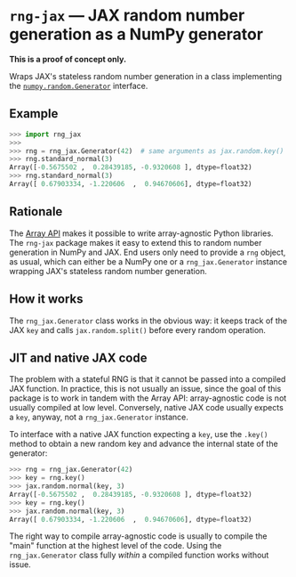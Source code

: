 # `rng-jax` — JAX random number generation as a NumPy generator

**This is a proof of concept only.**

Wraps JAX's stateless random number generation in a class implementing the
[`numpy.random.Generator`](generator) interface.

## Example

```py
>>> import rng_jax
>>>
>>> rng = rng_jax.Generator(42)  # same arguments as jax.random.key()
>>> rng.standard_normal(3)
Array([-0.5675502 ,  0.28439185, -0.9320608 ], dtype=float32)
>>> rng.standard_normal(3)
Array([ 0.67903334, -1.220606  ,  0.94670606], dtype=float32)
```

## Rationale

The [Array API](array_api) makes it possible to write array-agnostic Python
libraries. The `rng-jax` package makes it easy to extend this to random number
generation in NumPy and JAX. End users only need to provide a `rng` object, as
usual, which can either be a NumPy one or a `rng_jax.Generator` instance
wrapping JAX's stateless random number generation.

## How it works

The `rng_jax.Generator` class works in the obvious way: it keeps track of the
JAX `key` and calls `jax.random.split()` before every random operation.

## JIT and native JAX code

The problem with a stateful RNG is that it cannot be passed into a compiled JAX
function. In practice, this is not usually an issue, since the goal of this
package is to work in tandem with the Array API: array-agnostic code is not
usually compiled at low level. Conversely, native JAX code usually expects a
`key`, anyway, not a `rng_jax.Generator` instance.

To interface with a native JAX function expecting a `key`, use the `.key()`
method to obtain a new random key and advance the internal state of the
generator:

```py
>>> rng = rng_jax.Generator(42)
>>> key = rng.key()
>>> jax.random.normal(key, 3)
Array([-0.5675502 ,  0.28439185, -0.9320608 ], dtype=float32)
>>> key = rng.key()
>>> jax.random.normal(key, 3)
Array([ 0.67903334, -1.220606  ,  0.94670606], dtype=float32)
```

The right way to compile array-agnostic code is usually to compile the "main"
function at the highest level of the code. Using the `rng_jax.Generator` class
fully _within_ a compiled function works without issue.

[array-api]: https://data-apis.org/array-api/latest/
[generator]: https://numpy.org/doc/stable/reference/random/generator.html
